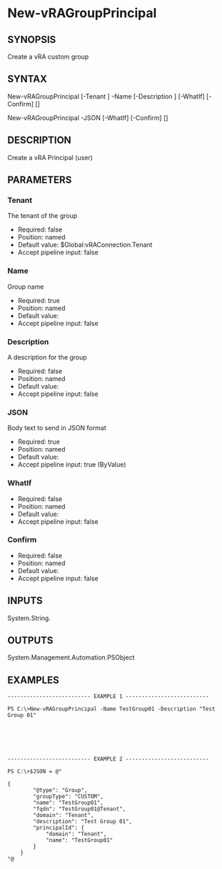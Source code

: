# New-vRAGroupPrincipal

## SYNOPSIS
    
Create a vRA custom group

## SYNTAX
 New-vRAGroupPrincipal [-Tenant <String>] -Name <String> [-Description <String>] [-WhatIf] [-Confirm] [<CommonParameters>]  New-vRAGroupPrincipal -JSON <String> [-WhatIf] [-Confirm] [<CommonParameters>]     

## DESCRIPTION

Create a vRA Principal (user)

## PARAMETERS


### Tenant

The tenant of the group

* Required: false
* Position: named
* Default value: $Global:vRAConnection.Tenant
* Accept pipeline input: false

### Name

Group name

* Required: true
* Position: named
* Default value: 
* Accept pipeline input: false

### Description

A description for the group

* Required: false
* Position: named
* Default value: 
* Accept pipeline input: false

### JSON

Body text to send in JSON format

* Required: true
* Position: named
* Default value: 
* Accept pipeline input: true (ByValue)

### WhatIf


* Required: false
* Position: named
* Default value: 
* Accept pipeline input: false

### Confirm


* Required: false
* Position: named
* Default value: 
* Accept pipeline input: false

## INPUTS

System.String.

## OUTPUTS

System.Management.Automation.PSObject

## EXAMPLES
```
-------------------------- EXAMPLE 1 --------------------------

PS C:\>New-vRAGroupPrincipal -Name TestGroup01 -Description "Test Group 01"






-------------------------- EXAMPLE 2 --------------------------

PS C:\>$JSON = @"

{
        "@type": "Group",
        "groupType": "CUSTOM",
        "name": "TestGroup01",
        "fqdn": "TestGroup01@Tenant",
        "domain": "Tenant",
        "description": "Test Group 01",
        "principalId": {
            "domain": "Tenant",
            "name": "TestGroup01"
        }
    }
"@
```

